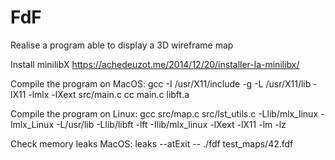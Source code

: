 # FdF
Realise a program able to display a 3D wireframe map

Install minilibX
	https://achedeuzot.me/2014/12/20/installer-la-minilibx/

Compile the program on MacOS:
	gcc -I /usr/X11/include -g -L /usr/X11/lib -lX11 -lmlx -lXext src/main.c
	cc main.c libft.a

Compile the program on Linux:
	gcc src/map.c src/lst_utils.c -Llib/mlx_linux -lmlx_Linux -L/usr/lib -Llib/libft -lft -Ilib/mlx_linux -lXext -lX11 -lm -lz

Check memory leaks MacOS:
	leaks --atExit -- ./fdf test_maps/42.fdf